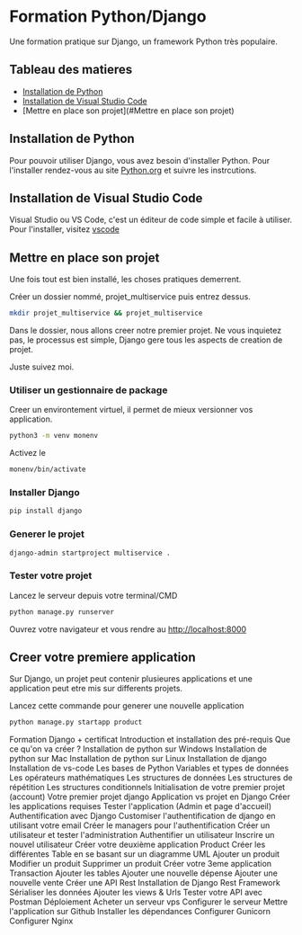 # Formation Python/Django

Une formation pratique sur  Django, un framework Python très populaire.

## Tableau des matieres

- [Installation de Python](#Installation-de-Python)
- [Installation de Visual Studio Code](#Installation-de-Visual-Studio-Code)
- [Mettre en place son projet](#Mettre en place son projet)

## Installation de Python

Pour pouvoir utiliser Django, vous avez besoin d'installer Python.
Pour l'installer rendez-vous au site [Python.org](https://python.org) et suivre les instrcutions.

## Installation de Visual Studio Code

Visual Studio ou VS Code, c'est un éditeur de code simple et facile à utiliser.
Pour l'installer, visitez [vscode](https://vscode.com)

## Mettre en place son projet

Une fois tout est bien installé, les choses pratiques demerrent.

Créer un dossier nommé, projet_multiservice puis entrez dessus.

```bash
mkdir projet_multiservice && projet_multiservice
```

Dans le dossier, nous allons creer notre premier projet.
Ne vous inquietez pas, le processus est simple, Django gere tous les aspects de creation de projet.

Juste suivez moi.

### Utiliser un gestionnaire de package

Creer un environtement virtuel, il permet de mieux versionner vos application.

```bash
python3 -m venv monenv
```

Activez le

```bash
monenv/bin/activate
```

### Installer Django

```bash
pip install django
```

### Generer le projet

```bash
django-admin startproject multiservice .
```

### Tester votre projet

Lancez le serveur depuis votre terminal/CMD

```bash
python manage.py runserver
```

Ouvrez votre navigateur et vous rendre au [http://localhost:8000](http://localhost:8000)

## Creer votre premiere application

Sur Django, un projet peut contenir plusieures applications et une application peut etre mis sur differents projets.

Lancez cette commande pour generer une nouvelle application

```bash
python manage.py startapp product
```

Formation Django  + certificat
Introduction et installation des pré-requis
Que ce qu'on va créer ?
Installation de python sur Windows
Installation de python sur Mac
Installation de python sur Linux
Installation de django
Installation de vs-code
Les bases de Python
Variables et types de données
Les opérateurs mathématiques
Les structures de données
Les structures de répétition
Les structures conditionnels
Initialisation de votre premier projet (account)
Votre premier projet django
Application vs projet en Django
Créer les applications requises
Tester l'application (Admin et page d'accueil)
Authentification avec Django
Customiser l'authentification de django en utilisant votre email
Créer le managers pour l'authentification
Créer un utilisateur et tester l'administration
Authentifier un utilisateur
Inscrire un nouvel utilisateur
Créer votre deuxième application Product
Créer les différentes Table en se basant sur un diagramme UML
Ajouter un produit
Modifier un produit
Supprimer un produit
Créer  votre 3eme application Transaction
Ajouter les tables
Ajouter une nouvelle dépense
Ajouter une nouvelle vente
Créer une API Rest
Installation de Django Rest Framework
Sérialiser les données
Ajouter les views & Urls
Tester votre API avec Postman
Déploiement
Acheter un serveur vps
Configurer le serveur
Mettre l'application sur Github
Installer les dépendances
Configurer Gunicorn
Configurer Nginx

